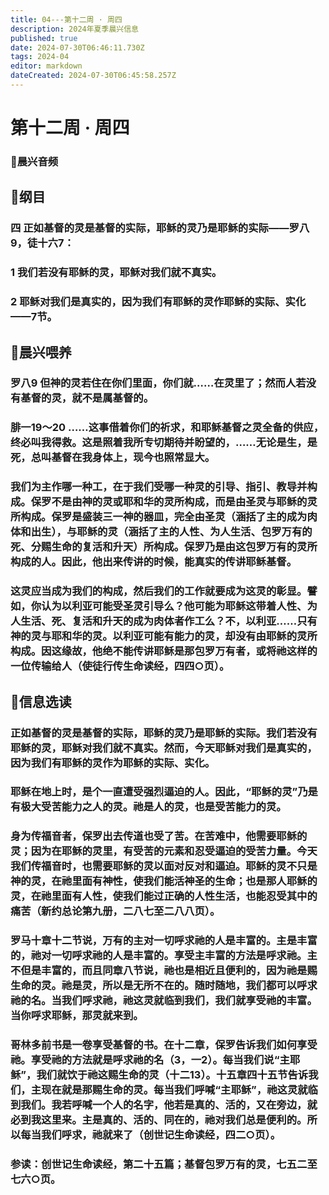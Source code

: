 ```yaml
---
title: 04---第十二周 · 周四
description: 2024年夏季晨兴信息
published: true
date: 2024-07-30T06:46:11.730Z
tags: 2024-04
editor: markdown
dateCreated: 2024-07-30T06:45:58.257Z
---
```


# 第十二周 · 周四
### 🎵晨兴音频

## 📖纲目

### 四    正如基督的灵是基督的实际，耶稣的灵乃是耶稣的实际——罗八9，徒十六7：

### 1    我们若没有耶稣的灵，耶稣对我们就不真实。

### 2    耶稣对我们是真实的，因为我们有耶稣的灵作耶稣的实际、实化——7节。

## 📖晨兴喂养

### 罗八9    但神的灵若住在你们里面，你们就……在灵里了；然而人若没有基督的灵，就不是属基督的。

### 腓一19～20    ……这事借着你们的祈求，和耶稣基督之灵全备的供应，终必叫我得救。这是照着我所专切期待并盼望的，……无论是生，是死，总叫基督在我身体上，现今也照常显大。

### 我们为主作哪一种工，在于我们受哪一种灵的引导、指引、教导并构成。保罗不是由神的灵或耶和华的灵所构成，而是由圣灵与耶稣的灵所构成。保罗是盛装三一神的器皿，完全由圣灵（涵括了主的成为肉体和出生），与耶稣的灵（涵括了主的人性、为人生活、包罗万有的死、分赐生命的复活和升天）所构成。保罗乃是由这包罗万有的灵所构成的人。因此，他出来传讲的时候，能真实的传讲耶稣基督。

### 这灵应当成为我们的构成，然后我们的工作就要成为这灵的彰显。譬如，你认为以利亚可能受圣灵引导么？他可能为耶稣这带着人性、为人生活、死、复活和升天的成为肉体者作工么？不，以利亚……只有神的灵与耶和华的灵。以利亚可能有能力的灵，却没有由耶稣的灵所构成。因这缘故，他绝不能传讲耶稣是那包罗万有者，或将祂这样的一位传输给人（使徒行传生命读经，四四○页）。

## 📖信息选读

### 正如基督的灵是基督的实际，耶稣的灵乃是耶稣的实际。我们若没有耶稣的灵，耶稣对我们就不真实。然而，今天耶稣对我们是真实的，因为我们有耶稣的灵作为耶稣的实际、实化。

### 耶稣在地上时，是个一直遭受强烈逼迫的人。因此，“耶稣的灵”乃是有极大受苦能力之人的灵。祂是人的灵，也是受苦能力的灵。

### 身为传福音者，保罗出去传道也受了苦。在苦难中，他需要耶稣的灵；因为在耶稣的灵里，有受苦的元素和忍受逼迫的受苦力量。今天我们传福音时，也需要耶稣的灵以面对反对和逼迫。耶稣的灵不只是神的灵，在祂里面有神性，使我们能活神圣的生命；也是那人耶稣的灵，在祂里面有人性，使我们能过正确的人性生活，也能忍受其中的痛苦（新约总论第九册，二八七至二八八页）。

### 罗马十章十二节说，万有的主对一切呼求祂的人是丰富的。主是丰富的，祂对一切呼求祂的人是丰富的。享受主丰富的方法是呼求祂。主不但是丰富的，而且同章八节说，祂也是相近且便利的，因为祂是赐生命的灵。祂是灵，所以是无所不在的。随时随地，我们都可以呼求祂的名。当我们呼求祂，祂这灵就临到我们，我们就享受祂的丰富。当你呼求耶稣，那灵就来到。

### 哥林多前书是一卷享受基督的书。在十二章，保罗告诉我们如何享受祂。享受祂的方法就是呼求祂的名（3，一2）。每当我们说“主耶稣”，我们就饮于祂这赐生命的灵（十二13）。十五章四十五节告诉我们，主现在就是那赐生命的灵。每当我们呼喊“主耶稣”，祂这灵就临到我们。我若呼喊一个人的名字，他若是真的、活的，又在旁边，就必到我这里来。主是真的、活的、同在的，祂对我们总是便利的。所以每当我们呼求，祂就来了（创世记生命读经，四二○页）。

### 参读：创世记生命读经，第二十五篇；基督包罗万有的灵，七五二至七六○页。

<!-- Google tag (gtag.js) -->
<script async src="https://www.googletagmanager.com/gtag/js?id=G-1P8709Z16T"></script>
<script>
  window.dataLayer = window.dataLayer || [];
  function gtag(){dataLayer.push(arguments);}
  gtag('js', new Date());

  gtag('config', 'G-1P8709Z16T');
</script>